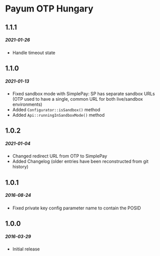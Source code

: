 # Payum OTP Hungary

## 1.1.1
##### 2021-01-26

- Handle timeout state

## 1.1.0
##### 2021-01-13

- Fixed sandbox mode with SimplePay: SP has separate sandbox URLs (OTP used to have a single, common URL for both live/sandbox environments)
- Added `Configurator::isSandbox()` method
- Added `Api::runningInSandboxMode()` method

## 1.0.2
##### 2021-01-04

- Changed redirect URL from OTP to SimplePay
- Added Changelog (older entries have been reconstructed from git history)

## 1.0.1
##### 2016-08-24

- Fixed private key config parameter name to contain the POSID

## 1.0.0
##### 2016-03-29

- Initial release
